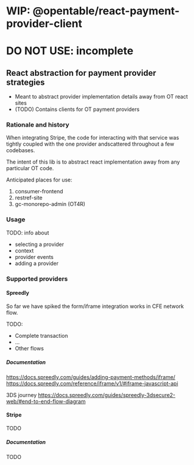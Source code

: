 # WIP: @opentable/react-payment-provider-client
# DO NOT USE: incomplete

## React abstraction for payment provider strategies

- Meant to abstract provider implementation details away from OT react sites
- (TODO) Contains clients for OT payment providers

### Rationale and history

When integrating Stripe, the code for interacting with that service was tightly coupled with the one provider andscattered throughout a few codebases.

The intent of this lib is to abstract react implementation away from any particular OT code.

Anticipated places for use:

1. consumer-frontend
1. restref-site
1. gc-monorepo-admin (OT4R) 

### Usage
TODO: info about
- selecting a provider
- context
- provider events
- adding a provider

### Supported providers

#### Spreedly
So far we have spiked the form/iframe integration works in CFE network flow.

TODO:
- Complete transaction
- ...
- Other flows

##### Documentation

https://docs.spreedly.com/guides/adding-payment-methods/iframe/
https://docs.spreedly.com/reference/iframe/v1/#iframe-javascript-api

3DS journey
https://docs.spreedly.com/guides/spreedly-3dsecure2-web/#end-to-end-flow-diagram


#### Stripe
TODO

##### Documentation    
TODO